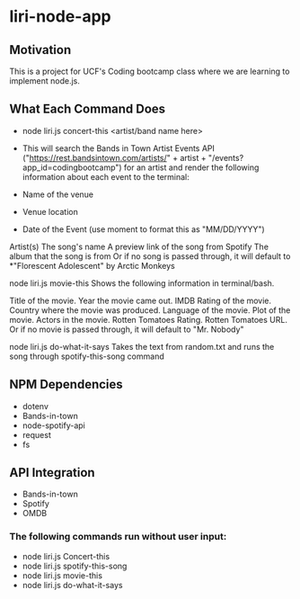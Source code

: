   # liri-node-app



## Motivation
This is a project for UCF's Coding bootcamp class where we are learning to implement node.js.

## What Each Command Does

* node liri.js concert-this <artist/band name here>

 - This will search the Bands in Town Artist Events API ("https://rest.bandsintown.com/artists/" + artist + "/events?       app_id=codingbootcamp") for an artist and render the following information about each event to the terminal:

- Name of the venue
- Venue location
- Date of the Event (use moment to format this as "MM/DD/YYYY")

Artist(s)
The song's name
A preview link of the song from Spotify
The album that the song is from
Or if no song is passed through, it will default to *"Florescent Adolescent" by Arctic Monkeys

node liri.js movie-this <movie name>
Shows the following information in terminal/bash.

Title of the movie.
Year the movie came out.
IMDB Rating of the movie.
Country where the movie was produced.
Language of the movie.
Plot of the movie.
Actors in the movie.
Rotten Tomatoes Rating.
Rotten Tomatoes URL.
Or if no movie is passed through, it will default to "Mr. Nobody"

node liri.js do-what-it-says
Takes the text from random.txt and runs the song through spotify-this-song command

## NPM Dependencies
* dotenv
* Bands-in-town
* node-spotify-api
* request
* fs

## API Integration
* Bands-in-town
* Spotify
* OMDB

### The following commands run without user input:
* node liri.js Concert-this
* node liri.js spotify-this-song
* node liri.js movie-this
* node liri.js do-what-it-says
